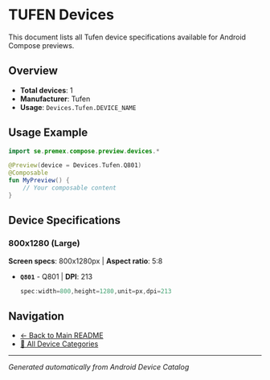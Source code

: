 # TUFEN Devices

This document lists all Tufen device specifications available for Android Compose previews.

## Overview

- **Total devices**: 1
- **Manufacturer**: Tufen
- **Usage**: `Devices.Tufen.DEVICE_NAME`

## Usage Example

```kotlin
import se.premex.compose.preview.devices.*

@Preview(device = Devices.Tufen.Q801)
@Composable
fun MyPreview() {
    // Your composable content
}
```

## Device Specifications

### 800x1280 (Large)

**Screen specs**: 800x1280px | **Aspect ratio**: 5:8

- **`Q801`** - Q801 | **DPI**: 213
  ```kotlin
  spec:width=800,height=1280,unit=px,dpi=213
  ```

## Navigation

- [← Back to Main README](../../README.md)
- [📱 All Device Categories](../README.md)

---
*Generated automatically from Android Device Catalog*
